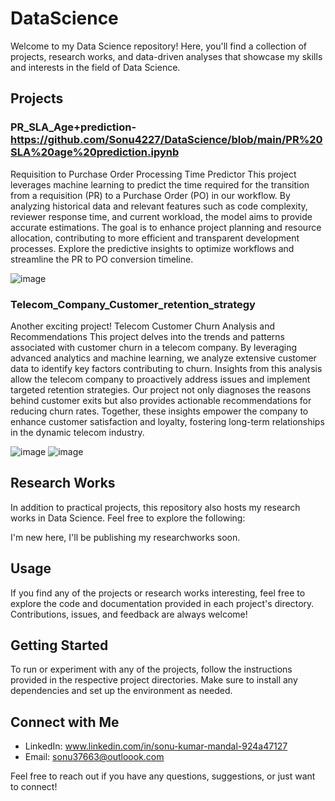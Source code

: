 # DataScience
Welcome to my Data Science repository! Here, you'll find a collection of projects, research works, and data-driven analyses that showcase my skills and interests in the field of Data Science.

## Projects

### PR_SLA_Age+prediction-https://github.com/Sonu4227/DataScience/blob/main/PR%20SLA%20age%20prediction.ipynb
Requisition to Purchase Order Processing Time Predictor
This project leverages machine learning to predict the time required for the transition from a requisition (PR) to a Purchase Order (PO) in our workflow. By analyzing historical data and relevant features such as code complexity, reviewer response time, and current workload, the model aims to provide accurate estimations. The goal is to enhance project planning and resource allocation, contributing to more efficient and transparent development processes. Explore the predictive insights to optimize workflows and streamline the PR to PO conversion timeline.

![image](https://github.com/Sonu4227/DataScience/assets/136752431/f9bafbb1-59ee-4f8c-81d1-c09dcf97737a)


### Telecom_Company_Customer_retention_strategy
Another exciting project! 
Telecom Customer Churn Analysis and Recommendations
This project delves into the trends and patterns associated with customer churn in a telecom company. By leveraging advanced analytics and machine learning, we analyze extensive customer data to identify key factors contributing to churn. Insights from this analysis allow the telecom company to proactively address issues and implement targeted retention strategies. Our project not only diagnoses the reasons behind customer exits but also provides actionable recommendations for reducing churn rates. Together, these insights empower the company to enhance customer satisfaction and loyalty, fostering long-term relationships in the dynamic telecom industry.

![image](https://github.com/Sonu4227/DataScience/assets/136752431/45f4482c-fcb1-43b3-a902-bd57cf8611d9)
![image](https://github.com/Sonu4227/DataScience/assets/136752431/ba2daadd-346b-48d5-9f73-7083ac523574)


## Research Works

In addition to practical projects, this repository also hosts my research works in Data Science. Feel free to explore the following:

I'm new here, I'll be publishing my researchworks soon.

## Usage

If you find any of the projects or research works interesting, feel free to explore the code and documentation provided in each project's directory. Contributions, issues, and feedback are always welcome!

## Getting Started

To run or experiment with any of the projects, follow the instructions provided in the respective project directories. Make sure to install any dependencies and set up the environment as needed.


## Connect with Me

- LinkedIn: www.linkedin.com/in/sonu-kumar-mandal-924a47127
- Email: sonu37663@outloook.com

Feel free to reach out if you have any questions, suggestions, or just want to connect! 
